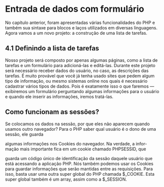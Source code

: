 # Entrada de dados com formulário

No capítulo anterior, foram apresentadas várias funcionalidades do PHP e também
sua sintaxe para blocos e laços utilizados em diversas linguagens. Agora vamos a um
novo projeto: a construção de uma lista de tarefas.


## 4.1 Definindo a lista de tarefas
Nosso projeto será composto por apenas algumas páginas, como a lista de tarefas
e um formulário para adicioná-las e editá-las. Durante este projeto será necessário
receber dados do usuário, no caso, as descrições das tarefas. É muito provável que
você já tenha usado sites que pedem algum tipo de informação, ou mesmo sistemas
online nos quais é necessário cadastrar vários tipos de dados. Pois é exatamente isso
o que faremos — exibiremos um formulário perguntando algumas informações para
o usuário e quando ele inserir as informações, iremos tratá-las.

## Como funcionam as sessões?

Se colocamos os dados na sessão, por que eles não aparecem quando
usamos outro navegador?
Para o PHP saber qual usuário é o dono de uma sessão, ele guarda

algumas informações nos Cookies do navegador. Na verdade, a infor-
mação mais importante fica em um cookie chamado PHPSESSID, que

guarda um código único de identificação da sessão daquele usuário que
está acessando a aplicação PHP.
Nós também podemos usar os Cookies para guardar informações que
serão mantidas entre as requisições. Para isso, basta usar uma outra super
global do PHP chamada $_COOKIE. Esta super global também é um
array, assim como a $_SESSION.
